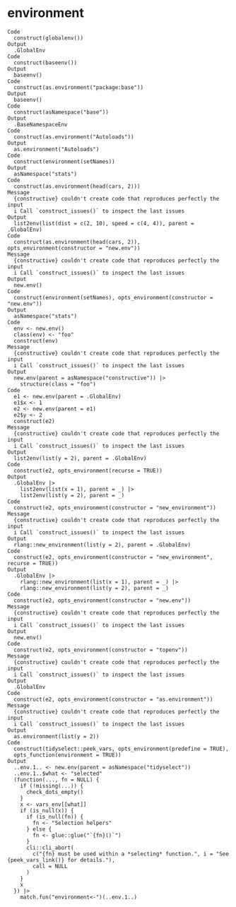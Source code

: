 # environment

    Code
      construct(globalenv())
    Output
      .GlobalEnv
    Code
      construct(baseenv())
    Output
      baseenv()
    Code
      construct(as.environment("package:base"))
    Output
      baseenv()
    Code
      construct(asNamespace("base"))
    Output
      .BaseNamespaceEnv
    Code
      construct(as.environment("Autoloads"))
    Output
      as.environment("Autoloads")
    Code
      construct(environment(setNames))
    Output
      asNamespace("stats")
    Code
      construct(as.environment(head(cars, 2)))
    Message
      {constructive} couldn't create code that reproduces perfectly the input
      i Call `construct_issues()` to inspect the last issues
    Output
      list2env(list(dist = c(2, 10), speed = c(4, 4)), parent = .GlobalEnv)
    Code
      construct(as.environment(head(cars, 2)), opts_environment(constructor = "new.env"))
    Message
      {constructive} couldn't create code that reproduces perfectly the input
      i Call `construct_issues()` to inspect the last issues
    Output
      new.env()
    Code
      construct(environment(setNames), opts_environment(constructor = "new.env"))
    Output
      asNamespace("stats")
    Code
      env <- new.env()
      class(env) <- "foo"
      construct(env)
    Message
      {constructive} couldn't create code that reproduces perfectly the input
      i Call `construct_issues()` to inspect the last issues
    Output
      new.env(parent = asNamespace("constructive")) |>
        structure(class = "foo")
    Code
      e1 <- new.env(parent = .GlobalEnv)
      e1$x <- 1
      e2 <- new.env(parent = e1)
      e2$y <- 2
      construct(e2)
    Message
      {constructive} couldn't create code that reproduces perfectly the input
      i Call `construct_issues()` to inspect the last issues
    Output
      list2env(list(y = 2), parent = .GlobalEnv)
    Code
      construct(e2, opts_environment(recurse = TRUE))
    Output
      .GlobalEnv |>
        list2env(list(x = 1), parent = _) |>
        list2env(list(y = 2), parent = _)
    Code
      construct(e2, opts_environment(constructor = "new_environment"))
    Message
      {constructive} couldn't create code that reproduces perfectly the input
      i Call `construct_issues()` to inspect the last issues
    Output
      rlang::new_environment(list(y = 2), parent = .GlobalEnv)
    Code
      construct(e2, opts_environment(constructor = "new_environment", recurse = TRUE))
    Output
      .GlobalEnv |>
        rlang::new_environment(list(x = 1), parent = _) |>
        rlang::new_environment(list(y = 2), parent = _)
    Code
      construct(e2, opts_environment(constructor = "new.env"))
    Message
      {constructive} couldn't create code that reproduces perfectly the input
      i Call `construct_issues()` to inspect the last issues
    Output
      new.env()
    Code
      construct(e2, opts_environment(constructor = "topenv"))
    Message
      {constructive} couldn't create code that reproduces perfectly the input
      i Call `construct_issues()` to inspect the last issues
    Output
      .GlobalEnv
    Code
      construct(e2, opts_environment(constructor = "as.environment"))
    Message
      {constructive} couldn't create code that reproduces perfectly the input
      i Call `construct_issues()` to inspect the last issues
    Output
      as.environment(list(y = 2))
    Code
      construct(tidyselect::peek_vars, opts_environment(predefine = TRUE),
      opts_function(environment = TRUE))
    Output
      ..env.1.. <- new.env(parent = asNamespace("tidyselect"))
      ..env.1..$what <- "selected"
      (function(..., fn = NULL) {
        if (!missing(...)) {
          check_dots_empty()
        }
        x <- vars_env[[what]]
        if (is_null(x)) {
          if (is_null(fn)) {
            fn <- "Selection helpers"
          } else {
            fn <- glue::glue("`{fn}()`")
          }
          cli::cli_abort(
            c("{fn} must be used within a *selecting* function.", i = "See {peek_vars_link()} for details."),
            call = NULL
          )
        }
        x
      }) |>
        match.fun("environment<-")(..env.1..)

